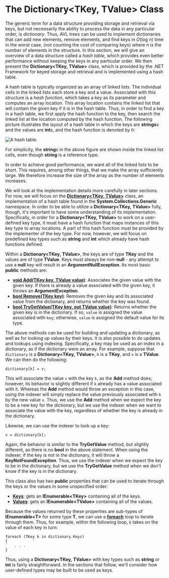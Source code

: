 # The Dictionary\<TKey, TValue\> Class

The generic term for a data structure providing storage and retrieval
via keys, but not necessarily the ability to process the data in any
particular order, is *dictionary*. Thus, AVL trees can be used to
implement dictionaries that can add new elements, remove elements, and
find keys in *O*(log *n*) time in the worst case, (not counting the cost
of comparing keys) where *n* is the number of elements in the structure.
In this section, we will give an overview of a data structure called a
*hash table*, which provides even better performance without keeping the
keys in any particular order. We then present the
**Dictionary\<TKey, TValue\>** class, which is provided by the
.NET Framework for keyed storage and retrieval and is implemented using
a hash table.

A hash table is typically organized as an array of linked lists. The
individual cells in the linked lists each store a key and a value.
Associated with this structure is a *hash function*, which takes a key
as its parameter and computes an array location. This array location
contains the linked list that will contain the given key if it is in the
hash table. Thus, in order to find a key in a hash table, we first apply
the hash function to the key, then search the linked list at the
location computed by the hash function. The following picture
illustrates the layout of a hash table in which the keys are
**strings**s and the values are **int**s, and the hash function is
denoted by *h*:

![A hash table.](hash-table.jpg)

For simplicity, the **string**s in the above figure are shown inside the
linked list cells, even though **string** is a reference type.

In order to achieve good performance, we want all of the linked lists to
be short. This requires, among other things, that we make the array
sufficiently large. We therefore increase the size of the array as the
number of elements increases.

We will look at the implementation details more carefully in later
sections. For now, we will focus on the
[**Dictionary\<TKey, TValue\>**](http://msdn.microsoft.com/en-us/library/xfhwa508.aspx)
class, an implementation of a hash table found in the
**System.Collections.Generic** namespace. In order to be able to utilize
a **Dictionary\<TKey, TValue\>** fully, though, it's important to
have some understanding of its implementation. Specifically, in order
for a **Dictionary\<TKey, TValue\>** to work on a user-defined key
type, it must have a hash function that maps instances of this key type
to array locations. A part of this hash function must be provided by the
implementer of the key type. For now, however, we will focus on
predefined key types such as **string** and **int** which already have
hash functions defined.

Within a **Dictionary\<TKey, TValue\>**, the keys are of type
**TKey** and the values are of type **TValue**. Keys must always be
non-**null** - any attempt to use a **null** key will result in an
**ArgumentNullException**. Its most basic **public** methods are:

  - [**void Add(TKey key, TValue
    value)**](http://msdn.microsoft.com/en-us/library/k7z0zy8k.aspx):
    Associates the given value with the given key. If there is already a
    value associated with the given key, it throws an
    **ArgumentException**.
  - [**bool Remove(TKey
    key)**](http://msdn.microsoft.com/en-us/library/kabs04ac.aspx):
    Removes the given key and its associated value from the dictionary,
    and returns whether the key was found.
  - [**bool TryGetValue(TKey key, out TValue
    value)**](http://msdn.microsoft.com/en-us/library/bb347013.aspx):
    Returns whether the given key is in the dictionary. If so, `value`
    is assigned the value associated with `key`; otherwise, `value` is
    assigned the default value for its type.

The above methods can be used for building and updating a dictionary, as
well as for looking up values by their keys. It is also possible to do
updates and lookups using indexing. Specifically, a key may be used as
an index in a dictionary, as if the dictionary were an array. For
example, suppose that `dictionary` is a
**Dictionary\<TKey, TValue\>**, `k` is a **TKey**, and `v` is a
**TValue**. We can then do the following:

    dictionary[k] = v;

This will associate the value `v` with the key `k`, as the **Add**
method does; however, its behavior is slightly different if `k` already
has a value associated with it. Whereas the **Add** method would throw
an exception in this case, using the indexer will simply replace the
value previously associated with `k` by the new value `v`. Thus, we use
the **Add** method when we expect the key to be a new key for the
dictionary, but we use the indexer when we want to associate the value
with the key, regardless of whether the key is already in the
dictionary.

Likewise, we can use the indexer to look up a key:

    v = dictionary[k];

Again, the behavior is similar to the **TryGetValue** method, but
slightly different, as there is no **bool** in the above statement. When
using the indexer, if the key is not in the dictionary, it will throw a
**KeyNotFoundException**. Thus, we use the indexer when we expect the
key to be in the dictionary, but we use the **TryGetValue** method when
we don't know if the key is in the dictionary.

This class also has two **public** properties that can be used to
iterate through the keys or the values in some unspecified order:

  - [**Keys**](http://msdn.microsoft.com/en-us/library/yt2fy5zk.aspx):
    gets an **IEnumerable\<TKey\>** containing all of the keys.
  - [**Values**](http://msdn.microsoft.com/en-us/library/ekcfxy3x.aspx):
    gets an **IEnumerable\<TValue\>** containing all of the values.

Because the values returned by these properties are sub-types of
**IEnumerable\<T\>** for some type **T**, we can use a
[**foreach**](/~rhowell/DataStructures/redirect/foreach) loop to iterate
through them. Thus, for example, within the following loop, `k` takes on
the value of each key in turn:

    foreach (TKey k in dictionary.Keys)
    {
        . . .
    }

Thus, using a **Dictionary\<TKey, TValue\>** with key types such as
**string** or **int** is fairly straightforward. In the sections that
follow, we'll consider how user-defined types may be built to be used as
keys.
